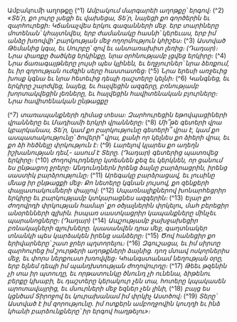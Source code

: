 
Ամբակումի աղոթքը
(^1) _Ամբակում մարգարեի աղոթքը՝ երգով։_
(^2) _«Տե՛ր, քո լուրը լսեցի եւ վախեցա,
Տե՛ր, նայեցի քո գործերին եւ զարհուրեցի։
Կճանաչվես երկու գազանների մեջ.
երբ տարիները մոտենան՝ կհայտնվես,
երբ ժամանակը հասնի՝ կերեւաս,
երբ իմ անձը խռովվի՝ բարկության մեջ ողորմություն կհիշես։_
(^3) _Աստված Թեմանից կգա,
եւ Սուրբը՝ զով եւ անտառախիտ լեռից։ (Դադար)։
Նրա փառքը ծածկեց երկինքը,
նրա օրհնությամբ լցվեց երկիրը։_
(^4) _Նրա ճառագայթները լույսի պես կլինեն,
եւ եղջյուրներ՝ նրա ձեռքում,
եւ իր զորության ուժգին սերը հաստատեց։_
(^5) _Նրա երեսի առջեւից խոսք կգնա
եւ նրա հետեւից դեպի դաշտերը կելնի։_
(^6) _Կանգնեց, եւ երկիրը շարժվեց,
նայեց, եւ հալվեցին ազգերը,
բռնությամբ խորտակվեցին լեռները,
եւ հալվեցին հավիտենական բլուրները։
Նրա հավիտենական ընթացքը_


(^7) _տառապանքների դիմաց տեսա։
Զարհուրեցին եթովպացիների վրանները
եւ Մադիամի երկրի վրանները։_
(^8) _Մի՞թե գետերի վրա կբարկանաս, Տե՛ր,
կամ քո բարկությունը գետերի՞ վրա է,
կամ քո ասպատակությունը՝ ծովերի՞ վրա,
քանի որ կելնես քո ձիերի վրա,
եւ քո ձի հեծնելը փրկություն է։_
(^9) _Լարելով կլարես քո աղեղն իշխանության դեմ,-
ասում է Տերը. (Դադար)
գետերից պատռվեց երկիրը։_
(^10) _Ժողովուրդները կտեսնեն քեզ եւ կերկնեն,
որ ցանում ես ընթացող ջրերը։
Անդունդներն իրենց ձայնը բարձրացրին, իրենց սաստիկ բարձրությունը։_
(^11) _Արեգակը բարձրացավ,
եւ լուսինը մնաց իր ընթացքի մեջ։
Քո նետերը կգնան լույսով,
քո զենքերի փայլատակումների փայլով։_
(^12) _Սպառնալիքներով խոնարհեցրիր երկիրը
եւ բարկությամբ կտկարացնես ազգերին։_
(^13) _Ելար քո ժողովրդի փրկության համար՝
քո օծյալներին փրկելու,
մահ բերեցիր անօրենների գլխին.
իսպառ սաստկացրիր կապանքները մինչեւ պարանոցները։ (Դադար)_
(^14) _Ապշությամբ ջախջախեցիր բռնակալների գլուխները.
կսասանվեն դրա մեջ,
գաղտնակեր տնանկի պես կարձակեն իրենց սանձերը։_
(^15) _Ծով հանեցիր քո երիվարները՝ շատ ջրեր պղտորելու։_
(^16) _Զգուշացա, եւ իմ սիրտը զարհուրեց իմ շուրթերի աղոթքների ձայնից.
դող մտավ ոսկորներիս մեջ,
եւ փորս ներքուստ խռովվեց։
Կհանգստանամ նեղության օրը,
երբ ելնեմ դեպի իմ պանդխտության ժողովուրդը։_
(^17) _Թեեւ թզենին չի տա իր պտուղը,
եւ որթատունկը ծնունդ չի ունենա,
ձիթենու բերքը կխաբի, եւ դաշտերը կերակուր չեն տա,
հոտերը կպակասեն արոտավայրից,
եւ մսուրների մեջ եզներ չեն լինի,_
(^18) _բայց ես կցնծամ Տիրոջով
եւ կուրախանամ իմ փրկիչ Աստծով։_
(^19) _Տերը՝ Աստված է իմ զորությունը.
իմ ոտքերն ամբողջովին կուղղի
եւ ինձ կհանի բարձունքները՝ իր երգով հաղթելու»։_

